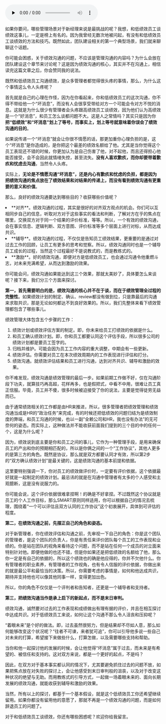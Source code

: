 <audio id="audio" title="23 | 如何和低绩效员工谈绩效？" controls="" preload="none"><source id="mp3" src="https://static001.geekbang.org/resource/audio/40/19/406a5c4fab9a3c3b2b4eada0f643fb19.mp3"></audio>

如果你要问，哪些管理场景对于新经理来说是最挑战的呢？我想，和低绩效员工谈绩效这事儿，一定是榜上有名的。因为我曾经无数次地被问起，有没有和低绩效员工谈绩效的方法和技巧。既然如此，团队建设相关的第一个典型场景，我们就来聊聊这个话题。

你可能会困惑，关于绩效沟通的问题，不应该是管理沟通的内容吗？为什么会放在团队建设这个章节来讨论呢？这是因为绩效沟通的核心，其实并不在沟通上，相信读完这篇文章之后，你会赞同我的说法。

既然和低绩效员工沟通绩效，是众多管理者都觉得很头疼的事情，那么，为什么这个事情这么令人头疼呢？

首先就是自己的心理在作怪，因为在你看起来，你和低绩效员工的这次沟通，你不得不带给他一个“坏消息”，而没有人会很享受带给对方一个可能会令对方不悦的消息。这就是为什么很少有管理者会头疼跟高绩效员工谈绩效，因为他们认为高绩效是一个“好消息”，和员工怎么谈都问题不大。这是人之常情吗？其实只是因为你**把“低绩效”和“坏消息”划上了等号，而事实上，划上等号就意味着你误会了绩效沟通的目的**。

如果说传递一个“坏消息”就会让你很不情愿的话，那更加重你心理负担的是，这个“坏消息”是你造成的，是你把这个最差的绩效名额给了他。尤其是当你觉得这个员工表现还不错的时候，你更加认为是自己伤害了他，对不起他，而且还得担心他能否接受，会不会因此就情绪失控，甚至流失。**没有人喜欢歉疚，而你却要带着歉疚和忧虑去沟通**，当然令人头疼。

实际上，**无论是不情愿沟通“坏消息”，还是内心有歉疚和忧虑的负担，都是因为把绩效沟通的焦点放在了绩效结果和对结果的传递上，而没有看到绩效沟通有更重要的意义和价值**。

那么，良好的绩效沟通要达到哪些目的？收获哪些价值呢？

<li>
**对齐**。绩效沟通的过程，其实是很好的对齐双方观点的机会。你们可以互相同步自己的信息，听取对方对于这些事实的看法和判断，了解对方在乎的焦点在哪里，交换双方对于同一个结果的评价标准，等等。所以，一个有效的绩效沟通，会在事实信息、逻辑判断、双方意图、评价标准等多个层面上进行对标，从而达成共识。
</li>
<li>
**辅导**。绩效沟通的过程，不仅仅是告知员工绩效结果，更重要的是通过对过去工作的回顾，让员工有更多的思考和觉察。所以，绩效沟通同时也是一个辅导员工成长的过程，当然这个过程最好不是说教式的，而是教练式的。
</li>
<li>
**激励**。好的绩效沟通，即便对方是低绩效员工，也会通过沟通令他重燃斗志，对未来充满希望，从而达到激励的效果。
</li>

你可能会问，绩效沟通如果能达到这三个效果，那就太美妙了，具体要怎么来谈呢？接下来，我们分三个方面来探讨。

**第一，首先需要明白的是，绩效沟通的核心并不在于谈，而在于绩效管理全过程的完整性**。如果绩效计划的制定、确认、review都没有做到位，只是靠最后的沟通来求取共识，那是无论如何都达不到良好效果的。所以，我们先整体来看下绩效管理都包含了哪些事儿。

绩效管理大体包含五个步骤的工作：

1. 绩效计划或绩效评估方案的制定。即，你未来给员工打绩效的依据是什么。
1. 和员工确认绩效计划。即，你和员工都要认同这个评估手段，所以很多公司的绩效计划都是要员工签字的。
1. 归档并维护。可能会因为员工工作内容的重大调整，中期会有一些更新。
1. 绩效评估。你需要对员工在本次绩效周期内的工作表现进行评估和打分。
1. 绩效沟通。就绩效评估结果和员工进行沟通，达到对齐共识、辅导和激励的效果。

你不难发现，绩效沟通是绩效管理的最后一步。如果前期工作做不好，仅在沟通阶段下功夫，就算技巧再高超，花样再多，也是假把式，中看不中用，很难让员工真正信服。毕竟，员工并不傻，很多时候被迫接受了你的说法，主要是觉得徒劳无益而已。

由于通常绩效相关的工作都是由HR来推进，所以，很多管理者把绩效管理和绩效沟通当成是HR的“政治任务”来完成，有的时候还把低绩效的问题归结为是绩效制度的弊端，和员工沟通的时候，也以一副“全赖公司和HR，我也没有办法”的无可奈何的姿态。而实际上，这种做法并不能收获前面我们提到的三个目的中的任何一个，这是为什么呢？

因为，绩效说到底主要是你和员工之间的事儿，它作为一种管理手段，是用来确保员工的产出和你的预期相匹配的，所以是你俩之间的一个“工作协议”，其他人更多的是第三方的角色。既然是协议，那么就是双方都要认同才有效，所以第2步的“双方确认绩效计划”是最关键的，这是绩效沟通的基本前提和依据。

这里要特别强调一下，你对员工的绩效做评价时，一定要有评价依据，这个依据最好就是一起制定的绩效计划。最忌讳的就是在沟通中管理者有太多的个人感受和主观臆断，这是没有说服力的。

你可能会说，这个评价依据很难拿捏啊！的确是不好拿捏。不过既然这个协议就是员工的个人工作目标，那么SMART原则同样适用，你可以根据自己的情况去梳理，围绕着“一个可以评估且双方认同的工作协议”这个初衷展开，具体到可评估的程度。

**第二，在绩效沟通之前，先摆正自己的角色和姿态。**

对于新管理者，你在绩效评估和沟通之前，先审视一下自己的角色：你是这个团队的管理者，是这个团队的负责人，你是有责任来评价团队每个员工的工作表现和业绩的。你是站在团队的视角来看待这个问题，而不是站在任何一个成员的对立面来特别针对他。即便他做的也还不错，但是你如果还是把低绩效的名额给了他，那么你一定是有自己的依据的，所以这个绩效也的确是他应得的，你并不欠他什么。你有管理者的职业素养，有管理者的工作视角，也有令人信服的评价依据，你做出来的就是最公平和最恰当的决策。所以，你需要考虑的事情是，如何和他达成共识，期待并支持他也可以像其他同事一样，变得更加出色。

所以，你的角色不仅仅是一个评判者和告知者，还更是一个辅导者和支持者。

**第三，把绩效沟通当作是承上启下的新起点，而不是末日审判。**

绩效沟通，诚然要对过去的工作表现和成绩做出有理有据的评价，并且在相互探讨中达成共识。对于低绩效员工来说，如何让这个沟通不那么令人沮丧和压抑呢？

“着眼未来”是个好的做法。即，过去虽然很努力，但是结果却不尽如人意，那么如何能够改变这个状况呢？“往者不可谏，来者犹可追”，你可以引导他多说一些自己对未来的打算，希望接下来做些什么，打算怎做，以及需要哪些支持和帮助。

当你和他一起探讨他的发展的时候，会让他觉得“坏消息”属于过去，而未来是有希望的、被信任和支持的。这对双方来说，都是一个更好的起点，不是吗？

因此，在双方对于基本事实都认同的情况下，尤其要避免抓住过去的问题不放，如果把焦点放在对失败的探讨上，会让他感受到末日审判般的沮丧，以及对于改变这种状况的绝望与无助。而用教练式的引导方式，一起做一场着眼未来的、面向长期发展的绩效沟通，就能收获到辅导和激励的效果。

当然，所有以上的探讨，都基于一个基本假设，就是这个低绩效员工你还希望继续留用。如果你都没有留用他的意愿了，那就不再是一个绩效沟通的问题，而是如何辞退员工的问题了。

对于和低绩效员工谈绩效，你还有哪些困惑呢？欢迎你给我留言。


